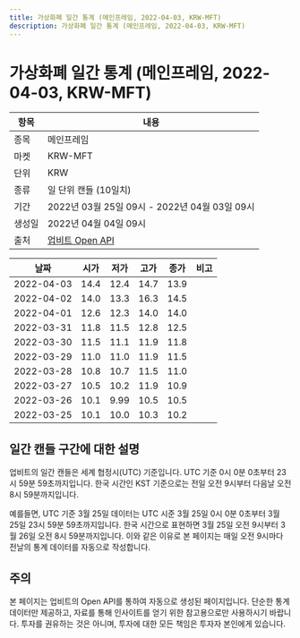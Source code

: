 ```yaml
---
title: 가상화폐 일간 통계 (메인프레임, 2022-04-03, KRW-MFT)
description: 가상화폐 일간 통계 (메인프레임, 2022-04-03, KRW-MFT)
---
```



가상화폐 일간 통계 (메인프레임, 2022-04-03, KRW-MFT)
===

|항목|내용|
|--|--|
|종목|메인프레임|
|마켓|KRW-MFT|
|단위|KRW|
|종류|일 단위 캔들 (10일치)|
|기간|2022년 03월 25일 09시 - 2022년 04월 03일 09시|
|생성일|2022년 04월 04일 09시|
|출처|[업비트 Open API](https://docs.upbit.com)|


|날짜|시가|저가|고가|종가|비고|
|--|--|--|--|--|--|
|2022-04-03|14.4|12.4|14.7|13.9|    |
|2022-04-02|14.0|13.3|16.3|14.5|    |
|2022-04-01|12.6|12.3|14.0|14.0|    |
|2022-03-31|11.8|11.5|12.8|12.5|    |
|2022-03-30|11.5|11.1|11.9|11.8|    |
|2022-03-29|11.0|11.0|11.9|11.5|    |
|2022-03-28|10.8|10.7|11.5|11.0|    |
|2022-03-27|10.5|10.2|11.9|10.9|    |
|2022-03-26|10.1|9.99|10.5|10.5|    |
|2022-03-25|10.1|10.0|10.3|10.2|    |


일간 캔들 구간에 대한 설명
---


업비트의 일간 캔들은 세계 협정시(UTC) 기준입니다. 
UTC 기준 0시 0분 0초부터 23시 59분 59초까지입니다. 
한국 시간인 KST 기준으로는 전일 오전 9시부터 다음날 오전 8시 59분까지입니다. 


예를들면, UTC 기준 3월 25일 데이터는 UTC 시준 3월 25일 0시 0분 0초부터 3월 25일 23시 59분 59초까지입니다. 
한국 시간으로 표현하면 3월 25일 오전 9시부터 3월 26일 오전 8시 59분까지입니다. 
이와 같은 이유로 본 페이지는 매일 오전 9시마다 전날의 통계 데이터를 자동으로 작성합니다. 


주의
---


본 페이지는 업비트의 Open API를 통하여 자동으로 생성된 페이지입니다. 
단순한 통계 데이터만 제공하고, 자료를 통해 인사이트를 얻기 위한 참고용으로만 사용하시기 바랍니다. 
투자를 권유하는 것은 아니며, 투자에 대한 모든 책임은 투자자 본인에게 있습니다. 
